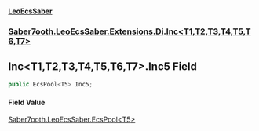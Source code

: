 #### [LeoEcsSaber](index.md 'index')
### [Saber7ooth.LeoEcsSaber.Extensions.Di](Saber7ooth.LeoEcsSaber.Extensions.Di.md 'Saber7ooth.LeoEcsSaber.Extensions.Di').[Inc&lt;T1,T2,T3,T4,T5,T6,T7&gt;](Inc_T1,T2,T3,T4,T5,T6,T7_.md 'Saber7ooth.LeoEcsSaber.Extensions.Di.Inc<T1,T2,T3,T4,T5,T6,T7>')

## Inc<T1,T2,T3,T4,T5,T6,T7>.Inc5 Field

```csharp
public EcsPool<T5> Inc5;
```

#### Field Value
[Saber7ooth.LeoEcsSaber.EcsPool&lt;](EcsPool_T_.md 'Saber7ooth.LeoEcsSaber.EcsPool<T>')[T5](Inc_T1,T2,T3,T4,T5,T6,T7_.md#Saber7ooth.LeoEcsSaber.Extensions.Di.Inc_T1,T2,T3,T4,T5,T6,T7_.T5 'Saber7ooth.LeoEcsSaber.Extensions.Di.Inc<T1,T2,T3,T4,T5,T6,T7>.T5')[&gt;](EcsPool_T_.md 'Saber7ooth.LeoEcsSaber.EcsPool<T>')